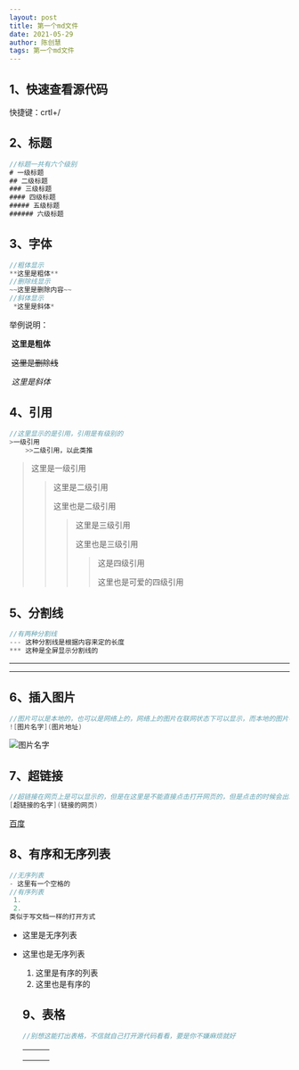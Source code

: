 ```yaml
---
layout: post
title: 第一个md文件
date: 2021-05-29
author: 陈创慧
tags: 第一个md文件
---
```


## 1、快速查看源代码

快捷键：crtl+/

## 2、标题

```Java
//标题一共有六个级别
# 一级标题
## 二级标题
### 三级标题
#### 四级标题
##### 五级标题
###### 六级标题
```

## 3、字体

```java
//粗体显示
**这里是粗体**
//删除线显示
~~这里是删除内容~~
//斜体显示
 *这里是斜体*
```

举例说明：

​ **这里是粗体**

​ ~~这里是删除线~~

​ _这里是斜体_

## 4、引用

```Java
//这里显示的是引用，引用是有级别的
>一级引用
    >>二级引用，以此类推
```

> 这里是一级引用
>
> > 这里是二级引用
> >
> > 这里也是二级引用
> >
> > > 这里是三级引用
> > >
> > > 这里也是三级引用
> > >
> > > > 这是四级引用
> > > >
> > > > 这里也是可爱的四级引用

## 5、分割线

```java
//有两种分割线
--- 这种分割线是根据内容来定的长度
*** 这种是全屏显示分割线的
```

---

---

## 6、插入图片

```java
//图片可以是本地的，也可以是网络上的，网络上的图片在联网状态下可以显示，而本地的图片不能再网络上展示
![图片名字](图片地址)
```

![图片名字](https://gimg2.baidu.com/image_search/src=http%3A%2F%2Fbpic.588ku.com%2Felement_origin_min_pic%2F16%2F10%2F28%2Ff6a0d7da3a51b751a9e627a761c05f2b.jpg&refer=http%3A%2F%2Fbpic.588ku.com&app=2002&size=f9999,10000&q=a80&n=0&g=0n&fmt=jpeg?sec=1624880625&t=e95bdd66e17d11d6d5ce907cf4c9a594)

## 7、超链接

```java
//超链接在网页上是可以显示的，但是在这里是不能直接点击打开网页的，但是点击的时候会出现link，可以复制打开浏览器
[超链接的名字](链接的网页)
```

[百度](www.baidu.com)

## 8、有序和无序列表

```java
//无序列表
- 这里有一个空格的
//有序列表
 1.
 2.
类似于写文档一样的打开方式
```

- 这里是无序列表

- 这里也是无序列表

  1. 这里是有序的列表
  2. 这里也是有序的

  ## 9、表格

  ```java
  //别想这能打出表格，不信就自己打开源代码看看，要是你不嫌麻烦就好
  ```

  |     |     |     |
  | --- | --- | --- |
  |     |     |     |
  |     |     |     |
  |     |     |     |
